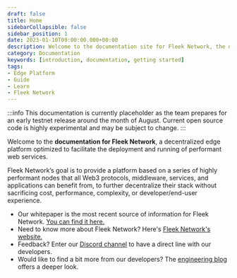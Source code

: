 ```yaml
---
draft: false
title: Home
sidebarCollapsible: false
sidebar_position: 1
date: 2023-01-10T09:00:00.000+00:00
description: Welcome to the documentation site for Fleek Network, the decentralized content and application layer built on established decentralized storage protocols combined with high-speed caching and an effective delivery layer.
category: Documentation
keywords: [introduction, documentation, getting started]
tags:
- Edge Platform
- Guide
- Learn
- Fleek Network
---
```

:::info
This documentation is currently placeholder as the team prepares for an early testnet release around the month of August. Current open source code is highly experimental and may be subject to change.
:::

Welcome to the **documentation for Fleek Network**, a decentralized edge platform optimized to facilitate the deployment and running of performant web services.

Fleek Network’s goal is to provide a platform based on a series of highly performant nodes that all Web3 protocols, middleware, services, and applications can benefit from, to further decentralize their stack without sacrificing cost, performance, complexity, or developer/end-user experience.

- Our whitepaper is the most recent source of information for Fleek Network. [You can find it here.](https://whitepaper.fleek.network/)
- Need to know more about Fleek Network? Here's [Fleek Network's website.](https://fleek.network/)
- Feedback? Enter our [Discord channel](https://discord.gg/fleekxyz) to have a direct line with our developers.
- Would like to find a bit more from our developers? The [engineering blog](/blog) offers a deeper look.